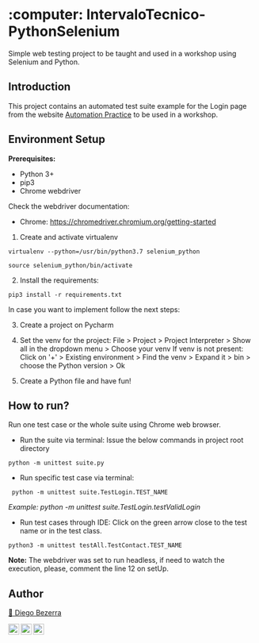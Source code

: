<h1 align="left">:computer: IntervaloTecnico-PythonSelenium  </h1>
Simple web testing project to be taught and used in a workshop using Selenium and Python.

## Introduction
This project contains an automated test suite example for the Login page from the website <a href="http://automationpractice.com/index.php?controller=contact">Automation Practice</a> to be used in a workshop.

## Environment Setup
**Prerequisites:** 
* Python 3+ 
* pip3
* Chrome webdriver 

Check the webdriver documentation:
- Chrome: https://chromedriver.chromium.org/getting-started

1. Create and activate virtualenv
```
virtualenv --python=/usr/bin/python3.7 selenium_python 
```
```
source selenium_python/bin/activate
```

2. Install the requirements:
```
pip3 install -r requirements.txt
```

In case you want to implement follow the next steps:

3. Create a project on Pycharm

4. Set the venv for the project: File > Project > Project Interpreter > Show all in the dropdown menu > Choose your venv
If venv is not present: Click on '+' > Existing environment > Find the venv > Expand it > bin > choose the Python version > Ok

5. Create a Python file and have fun!

## How to run?

Run one test case or the whole suite using Chrome web browser.

- Run the suite via terminal:
Issue the below commands in project root directory
```
python -m unittest suite.py 
```

- Run specific test case via terminal:
```
 python -m unittest suite.TestLogin.TEST_NAME
```
_Example: python -m unittest suite.TestLogin.testValidLogin_

- Run test cases through IDE: 
Click on the green arrow close to the test name or in the test class.
```
python3 -m unittest testAll.TestContact.TEST_NAME
```

**Note:** The webdriver was set to run headless, if need to watch the execution, please, comment the line 12 on setUp.

## Author
<a target="_blank" href="https://github.com/diegohdb/diegohdb">👤 Diego Bezerra </a>

<a target="_blank" href="https://www.linkedin.com/in/diegohdb/">
  <img align="left" alt="LinkdeIN" width="22px" src="https://cdn.jsdelivr.net/npm/simple-icons@v3/icons/linkedin.svg" />
</a>
<a target="_blank" href="https://www.instagram.com/diegohdb/">
  <img align="left" alt="Instagram" width="22px" src="https://cdn.jsdelivr.net/npm/simple-icons@v3/icons/instagram.svg" />
</a>
<a target="_blank" href="mailto:diegohdb@gmail.com">
  <img align="left" alt="Gmail" width="22px" src="https://cdn.jsdelivr.net/npm/simple-icons@v3/icons/gmail.svg" />
</a>
